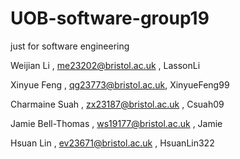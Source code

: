# UOB-software-group19
just for software engineering

Weijian Li ,  me23202@bristol.ac.uk , LassonLi

Xinyue Feng , qg23773@bristol.ac.uk, XinyueFeng99 

Charmaine Suah , zx23187@bristol.ac.uk , Csuah09

Jamie Bell-Thomas , ws19177@bristol.ac.uk , Jamie

Hsuan Lin , ev23671@bristol.ac.uk , HsuanLin322
